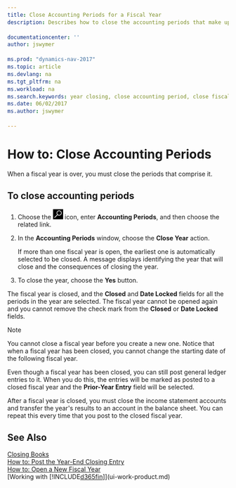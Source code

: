 ```yaml
---
title: Close Accounting Periods for a Fiscal Year 
description: Describes how to close the accounting periods that make up the fiscal year.

documentationcenter: ''
author: jswymer

ms.prod: "dynamics-nav-2017"
ms.topic: article
ms.devlang: na
ms.tgt_pltfrm: na
ms.workload: na
ms.search.keywords: year closing, close accounting period, close fiscal year, bank account detailed trial balance
ms.date: 06/02/2017
ms.author: jswymer

---
```

# How to: Close Accounting Periods
When a fiscal year is over, you must close the periods that comprise it.

## To close accounting periods
1. Choose the ![Search for Page or Report](media/ui-search/search_small.png "Search for Page or Report icon") icon, enter **Accounting Periods**, and then choose the related link.
2. In the **Accounting Periods** window, choose the **Close Year** action.

    If more than one fiscal year is open, the earliest one is automatically selected to be closed. A message displays identifying the year that will close and the consequences of closing the year.
3. To close the year, choose the **Yes** button.

The fiscal year is closed, and the **Closed** and **Date Locked** fields for all the periods in the year are selected. The fiscal year cannot be opened again and you cannot remove the check mark from the **Closed** or **Date Locked** fields.

> [!NOTE]  
>   You cannot close a fiscal year before you create a new one. Notice that when a fiscal year has been closed, you cannot change the starting date of the following fiscal year.

Even though a fiscal year has been closed, you can still post general ledger entries to it. When you do this, the entries will be marked as posted to a closed fiscal year and the **Prior-Year Entry** field will be selected.

After a fiscal year is closed, you must close the income statement accounts and transfer the year's results to an account in the balance sheet. You can repeat this every time that you post to the closed fiscal year.

## See Also
[Closing Books](year-close-books.md)  
[How to: Post the Year-End Closing Entry](year-how-post-year-end-close-entry.md)  
[How to: Open a New Fiscal Year](finance-how-open-new-fiscal-year.md)  
[Working with [!INCLUDE[d365fin](includes/d365fin_md.md)]](ui-work-product.md)

